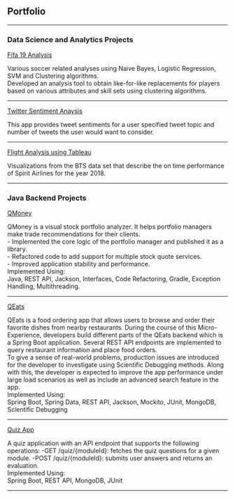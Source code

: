 ## Portfolio

---

### Data Science and Analytics Projects

[Fifa 19 Analysis](https://github.com/chakradhaarrv/BusinessAnalyticsStatistics/blob/master/Fifa19/fifa19_clustering.ipynb)
<p style="font-size:14px">Various soccer related analyses using Naive Bayes, Logistic Regression, SVM and Clustering algorithms. <br/>Developed an analysis tool to obtain like-for-like replacements for players based on various attributes and skill sets using clustering algorithms.</p>


---
[Twitter Sentiment Anaysis](/https://github.com/chakradhaarrv/twitter-sentiment-gcp)
<p style="font-size:14px">This app provides tweet sentiments for a user specified tweet topic and number of tweets the user would want to consider.</p>

---
[Flight Analysis using Tableau](https://public.tableau.com/profile/chakradhaar.viswatmula#!/)
<p style="font-size:14px">Visualizations from the BTS data set that describe the on time performance of Spirit Airlines for the year 2018. </p>

---

### Java Backend Projects

[QMoney](http://example.com/)
<p style="font-size:14px">QMoney is a visual stock portfolio analyzer. It helps portfolio managers make trade recommendations for their clients. <br/>- Implemented the core logic of the portfolio manager and published it as a library.<br/>- Refactored code to add support for multiple stock quote services. <br/>- Improved application stability and performance.<br/>Implemented Using:<br/>Java, REST API, Jackson, Interfaces, Code Refactoring, Gradle, Exception Handling, Multithreading.</p>

---
[QEats](http://example.com/)
<p style="font-size:14px">QEats is a food ordering app that allows users to browse and order their favorite dishes from nearby restaurants. During the course of this Micro-Experience, developers build different parts of the QEats backend which is a Spring Boot application. Several REST API endpoints are implemented to query restaurant information and place food orders.
<br/>
To give a sense of real-world problems, production issues are introduced for the developer to investigate using Scientific Debugging methods. Along with this, the developer is expected to improve the app performance under large load scenarios as well as include an advanced search feature in the app.
<br/>
Implemented Using:<br/>Spring Boot, Spring Data, REST API, Jackson, Mockito, JUnit, MongoDB, Scientific Debugging</p>
  
---
[Quiz App](http://example.com/)
<p style="font-size:14px">A quiz application with an API endpoint that supports the following operations:
-GET /quiz/{moduleId}: fetches the quiz questions for a given module.
-POST /quiz/{moduleId}: submits user answers and returns an evaluation.
<br/>
Implemented Using:<br/>Spring Boot, REST API, MongoDB, JUnit</p>

---
